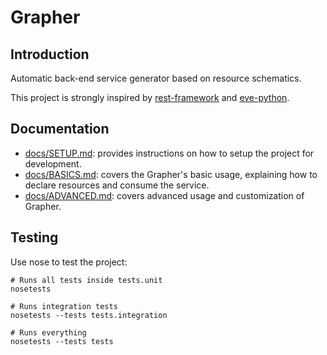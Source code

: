 # Grapher

## Introduction
Automatic back-end service generator based on resource schematics.

This project is strongly inspired by
[rest-framework](http://www.django-rest-framework.org/) and [eve-python](http://python-eve.org/).

## Documentation

 * [docs/SETUP.md](https://github.com/lucasdavid/grapher/blob/master/docs/SETUP.md): provides instructions 
 on how to setup the project for development.
 * [docs/BASICS.md](https://github.com/lucasdavid/grapher/blob/master/docs/BASICS.md): covers the Grapher's basic
 usage, explaining how to declare resources and consume the service.
 * [docs/ADVANCED.md](https://github.com/lucasdavid/grapher/blob/master/docs/ADVANCED.md): covers advanced usage and
  customization of Grapher.

## Testing

Use nose to test the project:
```shell
# Runs all tests inside tests.unit
nosetests

# Runs integration tests
nosetests --tests tests.integration

# Runs everything
nosetests --tests tests

```
